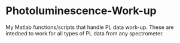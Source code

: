 # Photoluminescence-Work-up
My Matlab functions/scripts that handle PL data work-up. These are intedned to work for all types of PL data from any spectrometer.
